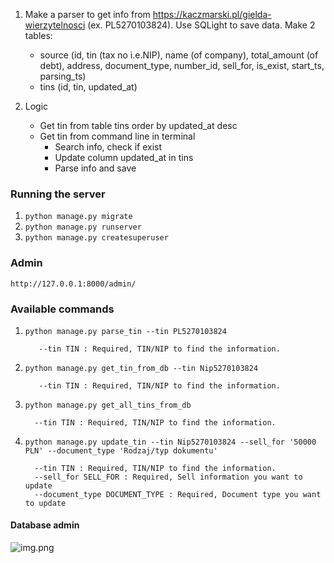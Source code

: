 1. Make a parser to get info from https://kaczmarski.pl/gielda-wierzytelnosci (ex. PL5270103824). Use SQLight to save data. Make 2 tables:
   - source (id, tin (tax no i.e.NIP), name (of company), total_amount (of debt), address, document_type, number_id, sell_for, is_exist, start_ts, parsing_ts)
   - tins (id, tin, updated_at)

2. Logic
   * Get tin from table tins order by updated_at desc
   * Get tin from command line in terminal
     - Search info, check if exist
     - Update column updated_at in tins
     - Parse info and save


### Running the server

1. `python manage.py migrate`
2. `python manage.py runserver`
3. `python manage.py createsuperuser`

### Admin 

`http://127.0.0.1:8000/admin/`

### Available commands

1. `python manage.py parse_tin --tin PL5270103824`  
   ```text
      --tin TIN : Required, TIN/NIP to find the information.
    ```
2. `python manage.py get_tin_from_db --tin Nip5270103824`
   ```text
      --tin TIN : Required, TIN/NIP to find the information.
    ```
3. `python manage.py get_all_tins_from_db`
    ```text
      --tin TIN : Required, TIN/NIP to find the information.
    ```
4. `python manage.py update_tin --tin Nip5270103824 --sell_for '50000 PLN' --document_type 'Rodzaj/typ dokumentu'`
    ```text
      --tin TIN : Required, TIN/NIP to find the information.
      --sell_for SELL_FOR : Required, Sell information you want to update
      --document_type DOCUMENT_TYPE : Required, Document type you want to update
    ```

#### Database admin 
![img.png](admin.png)